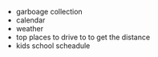 - garboage collection
- calendar
- weather
- top places to drive to to get the distance
- kids school scheadule
